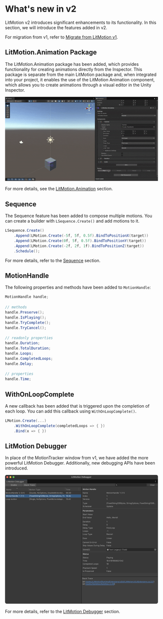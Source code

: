 # What's new in v2

LitMotion v2 introduces significant enhancements to its functionality. In this section, we will introduce the features added in v2.

For migration from v1, refer to [Migrate from LitMotion v1](./migrate-from-v1.md).

## LitMotion.Animation Package

The LitMotion.Animation package has been added, which provides functionality for creating animations directly from the Inspector. This package is separate from the main LitMotion package and, when integrated into your project, it enables the use of the LitMotion Animation component, which allows you to create animations through a visual editor in the Unity Inspector.

![img](../../images/img-litmotion-animation.gif)

For more details, see the [LitMotion.Animation](./litmotion-animation-overview.md) section.

## Sequence

The Sequence feature has been added to compose multiple motions. You can create a builder with `LSequence.Create()` and add motions to it.

```cs
LSequence.Create()
    .Append(LMotion.Create(-5f, 5f, 0.5f).BindToPositionX(target))
    .Append(LMotion.Create(0f, 5f, 0.5f).BindToPositionY(target))
    .Append(LMotion.Create(-2f, 2f, 1f).BindToPositionZ(target))
    .Schedule();
```

For more details, refer to the [Sequence](./sequence.md) section.

## MotionHandle

The following properties and methods have been added to `MotionHandle`:

```cs
MotionHandle handle;

// methods
handle.Preserve();
handle.IsPlaying();
handle.TryComplete();
handle.TryCancel();

// readonly properties
handle.Duration;
handle.TotalDuration;
handle.Loops;
handle.CompletedLoops;
handle.Delay;

// properties
handle.Time;
```

## WithOnLoopComplete

A new callback has been added that is triggered upon the completion of each loop. You can add this callback using `WithOnLoopComplete()`.

```cs
LMotion.Create(...)
    .WithOnLoopComplete(completedLoops => { })
    .Bind(x => { })
```

## LitMotion Debugger

In place of the MotionTracker window from v1, we have added the more powerful LitMotion Debugger. Additionally, new debugging APIs have been introduced.

![img](../../images/img-litmotion-debugger.png)

For more details, refer to the [LitMotion Debugger](./litmotion-debugger.md) section.
